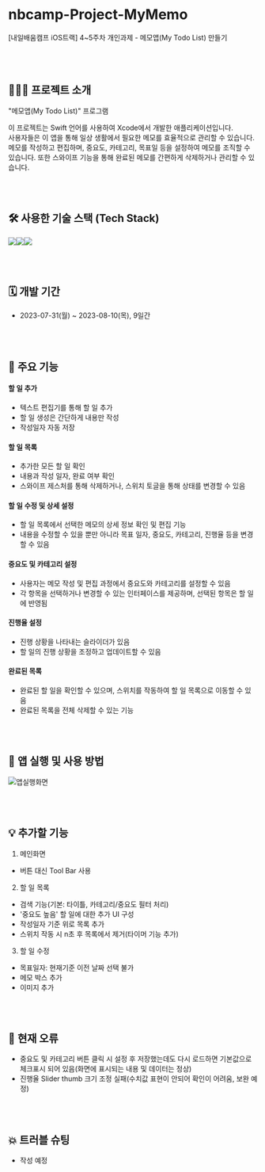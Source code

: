 # nbcamp-Project-MyMemo
[내일배움캠프 iOS트랙] 4~5주차 개인과제 - 메모앱(My Todo List) 만들기
<br><br><br><br>

## 🧑🏻‍💻 프로젝트 소개
"메모앱(My Todo List)" 프로그램<p>
이 프로젝트는 Swift 언어를 사용하여 Xcode에서 개발한 애플리케이션입니다. <br>
사용자들은 이 앱을 통해 일상 생활에서 필요한 메모를 효율적으로 관리할 수 있습니다. <br>
메모를 작성하고 편집하며, 중요도, 카테고리, 목표일 등을 설정하여 메모를 조직할 수 있습니다. 또한 스와이프 기능을 통해 완료된 메모를 간편하게 삭제하거나 관리할 수 있습니다.


<br><br>

## 🛠️ 사용한 기술 스택 (Tech Stack)
<img src="https://img.shields.io/badge/Swift-F05138?style=for-the-badge&logo=Swift&logoColor=white"><img src="https://img.shields.io/badge/GitHub-181717?style=for-the-badge&logo=github&logoColor=white"><img src="https://img.shields.io/badge/Slack-4A154B?style=for-the-badge&logo=slack&logoColor=white">

<br><br>

## 🗓️ 개발 기간
* 2023-07-31(월) ~ 2023-08-10(목), 9일간

<br><br>

## 📌 주요 기능
#### 할 일 추가
- 텍스트 편집기를 통해 할 일 추가
- 할 일 생성은 간단하게 내용만 작성
- 작성일자 자동 저장
#### 할 일 목록
- 추가한 모든 할 일 확인
- 내용과 작성 일자, 완료 여부 확인
- 스와이프 제스처를 통해 삭제하거나, 스위치 토글을 통해 상태를 변경할 수 있음
#### 할 일 수정 및 상세 설정
- 할 일 목록에서 선택한 메모의 상세 정보 확인 및 편집 기능
- 내용을 수정할 수 있을 뿐만 아니라 목표 일자, 중요도, 카테고리, 진행율 등을 변경할 수 있음
#### 중요도 및 카테고리 설정
- 사용자는 메모 작성 및 편집 과정에서 중요도와 카테고리를 설정할 수 있음
- 각 항목을 선택하거나 변경할 수 있는 인터페이스를 제공하며, 선택된 항목은 할 일에 반영됨
#### 진행율 설정
- 진행 상황을 나타내는 슬라이더가 있음
- 할 일의 진행 상황을 조정하고 업데이트할 수 있음
#### 완료된 목록
- 완료된 할 일을 확인할 수 있으며, 스위치를 작동하여 할 일 목록으로 이동할 수 있음
- 완료된 목록을 전체 삭제할 수 있는 기능


<br><br>

## 🧐 앱 실행 및 사용 방법
![앱실행화면](https://github.com/anfgbwl/MyMemo/assets/53863005/9cce8f32-20f9-43b6-a950-14b8d9010260)



<br><br>

## 💡 추가할 기능

1. 메인화면<br>
- 버튼 대신 Tool Bar 사용

2. 할 일 목록<br>
- 검색 기능(기본: 타이틀, 카테고리/중요도 필터 처리)
- '중요도 높음' 할 일에 대한 추가 UI 구성
- 작성일자 기준 위로 목록 추가
- 스위치 작동 시 n초 후 목록에서 제거(타이머 기능 추가)

3. 할 일 수정<br>
- 목표일자: 현재기준 이전 날짜 선택 불가
- 메모 박스 추가
- 이미지 추가

<br><br>

## 🚨 현재 오류
- 중요도 및 카테고리 버튼 클릭 시 설정 후 저장했는데도 다시 로드하면 기본값으로 체크표시 되어 있음(화면에 표시되는 내용 및 데이터는 정상)
- 진행율 Slider thumb 크기 조정 실패(수치값 표현이 안되어 확인이 어려움, 보완 예정)

<br><br>

## 💥 트러블 슈팅
- 작성 예정
